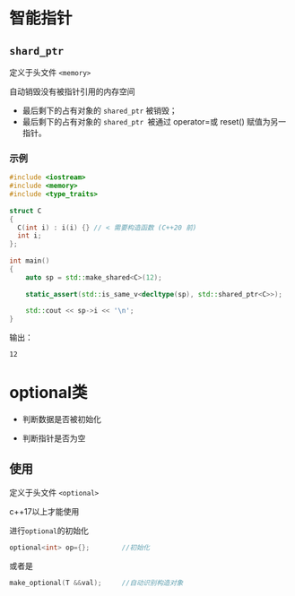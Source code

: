 # 智能指针

## `shard_ptr`

定义于头文件 `<memory>`

自动销毁没有被指针引用的内存空间

- 最后剩下的占有对象的 `shared_ptr` 被销毁；
- 最后剩下的占有对象的 `shared_ptr `被通过 operator=或 reset() 赋值为另一指针。



### 示例

```cpp
#include <iostream>
#include <memory>
#include <type_traits>
 
struct C
{
  C(int i) : i(i) {} // < 需要构造函数 (C++20 前)
  int i;
};
 
int main()
{
    auto sp = std::make_shared<C>(12);
 
    static_assert(std::is_same_v<decltype(sp), std::shared_ptr<C>>);
 
    std::cout << sp->i << '\n';
}
```

输出：

```
12
```

# optional类

+ 判断数据是否被初始化

+ 判断指针是否为空

## 使用

定义于头文件 `<optional>`

c++17以上才能使用

进行`optional`的初始化

```cpp
optional<int> op={};		//初始化
```

或者是

```c++
make_optional(T &&val);		//自动识别构造对象			
```









